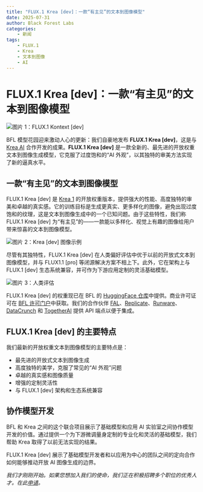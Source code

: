 ```yaml
---
title: "FLUX.1 Krea [dev]：一款“有主见”的文本到图像模型"
date: 2025-07-31
author: Black Forest Labs
categories:
    - 新闻
tags:
    - FLUX.1
    - Krea
    - 文本到图像
    - AI
---
```


# FLUX.1 Krea [dev]：一款“有主见”的文本到图像模型

![图片 1：FLUX.1 Kontext [dev]](https://cdn.sanity.io/images/gsvmb6gz/production/d14326c68b9dd45088913aa19580f2c904be31af-940x377.jpg?rect=31,0,878,377&w=960&h=412&fit=max&auto=format)

BFL 模型花园迎来激动人心的更新：我们自豪地发布 **FLUX.1 Krea [dev]**，这是与 [Krea AI](http://krea.ai/blog/flux-krea-open-source-release) 合作开发的成果。**FLUX.1 Krea [dev]** 是一款全新的、最先进的开放权重文本到图像生成模型，它克服了过度饱和的“AI 外观”，以其独特的审美方法实现了新的逼真水平。

## 一款“有主见”的文本到图像模型

FLUX.1 Krea [dev] 是 [Krea 1](http://krea.ai/krea-1) 的开放权重版本，提供强大的性能、高度独特的审美和卓越的真实感。它的训练目标是生成更真实、更多样化的图像，避免出现过度饱和的纹理，这是文本到图像生成中的一个已知问题。由于这些特性，我们称 FLUX.1 Krea [dev] 为“有主见”的——一款能以多样化、视觉上有趣的图像给用户带来惊喜的文本到图像模型。

![图片 2：Krea [dev] 图像示例](https://cdn.sanity.io/images/gsvmb6gz/production/447cb391bb54864ff4c9e478d311fd1ad2badd21-3072x2560.jpg?fit=max&auto=format)

尽管有其独特性，FLUX.1 Krea [dev] 在人类偏好评估中优于以前的开放式文本到图像模型，并与 FLUX1.1 [pro] 等闭源解决方案不相上下。此外，它在架构上与 FLUX.1 [dev] 生态系统兼容，并可作为下游应用定制的灵活基础模型。

![图片 3：人类评估](https://cdn.sanity.io/images/gsvmb6gz/production/63a9e1e322f8db4e5af92dc4e9e73cff0ace6563-4698x2635.png?fit=max&auto=format)

FLUX.1 Krea [dev] 的权重现已在 BFL 的 [HuggingFace 仓库](https://huggingface.co/black-forest-labs/FLUX.1-Krea-dev)中提供。商业许可证可在 [BFL 许可门户](https://bfl.ai/pricing/licensing)中获取。我们的合作伙伴 [FAL](https://fal.ai/models/fal-ai/flux/krea)、[Replicate](http://replicate.com/black-forest-labs/flux-krea-dev)、[Runware](https://runware.ai/models#image-flux)、[DataCrunch](https://datacrunch.io/managed-endpoints/flux-krea) 和 [TogetherAI](http://www.together.ai/models/flux-1-krea-dev) 提供 API 端点以便于集成。

## FLUX.1 Krea [dev] 的主要特点

我们最新的开放权重文本到图像模型的主要特点是：

- 最先进的开放式文本到图像生成
- 高度独特的美学，克服了常见的“AI 外观”问题
- 卓越的真实感和图像质量
- 增强的定制灵活性
- 与 FLUX.1 [dev] 架构和生态系统兼容

## 协作模型开发

BFL 和 Krea 之间的这个联合项目展示了基础模型和应用 AI 实验室之间协作模型开发的价值。通过提供一个为下游微调量身定制的专业化和灵活的基础模型，我们帮助 Krea 取得了以前无法实现的结果。

FLUX.1 Krea [dev] 展示了基础模型开发者和以应用为中心的团队之间的定向合作如何能够推动开放 AI 图像生成的边界。

_我们才刚刚开始。如果您想加入我们的使命，我们正在积极招聘多个职位的优秀人才。在此[申请](https://job-boards.greenhouse.io/blackforestlabs)。_
